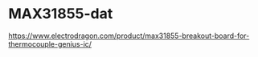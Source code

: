 
# MAX31855-dat 

https://www.electrodragon.com/product/max31855-breakout-board-for-thermocouple-genius-ic/
